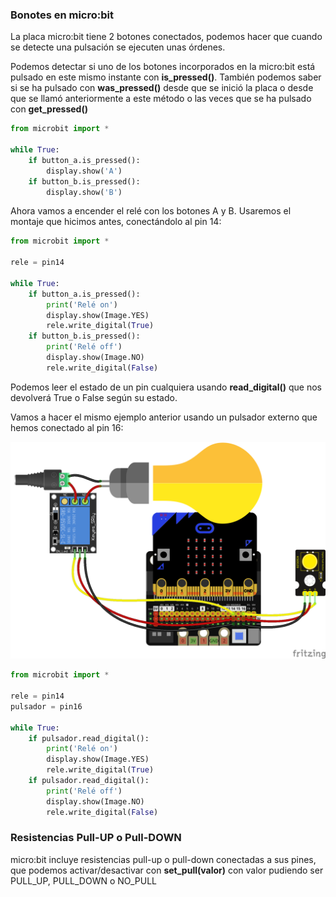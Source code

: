 ### Bonotes en micro:bit

La placa micro:bit tiene 2 botones conectados, podemos hacer que cuando se detecte una pulsación se ejecuten unas órdenes.

Podemos detectar si uno de los botones incorporados en la micro:bit está pulsado en este mismo instante con **is_pressed()**. También podemos saber si se ha pulsado con **was_pressed()** desde que se inició la placa o desde que se llamó anteriormente a este método o las veces que se ha pulsado con **get_pressed()**

```python
from microbit import *

while True:
    if button_a.is_pressed():
        display.show('A')
    if button_b.is_pressed():
        display.show('B')
```

Ahora vamos a encender el relé con los botones A y B. Usaremos el montaje que hicimos antes, conectándolo al pin 14:

```python
from microbit import *

rele = pin14

while True:
    if button_a.is_pressed():
        print('Relé on')
        display.show(Image.YES)
        rele.write_digital(True)
    if button_b.is_pressed():
        print('Relé off')
        display.show(Image.NO)
        rele.write_digital(False)
```

Podemos leer el estado de un pin cualquiera usando **read_digital()** que nos devolverá True o False según su estado.

Vamos a hacer el mismo ejemplo anterior usando un pulsador externo que hemos conectado al pin 16:

![](./images/microbit_rele_pulsador_bb.png)

```python
from microbit import *

rele = pin14
pulsador = pin16

while True:
    if pulsador.read_digital():
        print('Relé on')
        display.show(Image.YES)
        rele.write_digital(True)
    if pulsador.read_digital():
        print('Relé off')
        display.show(Image.NO)
        rele.write_digital(False)
```

### Resistencias Pull-UP o Pull-DOWN

micro:bit incluye resistencias pull-up o pull-down conectadas a sus pines, que podemos activar/desactivar con **set_pull(valor)** con valor pudiendo ser PULL_UP, PULL_DOWN o NO_PULL

